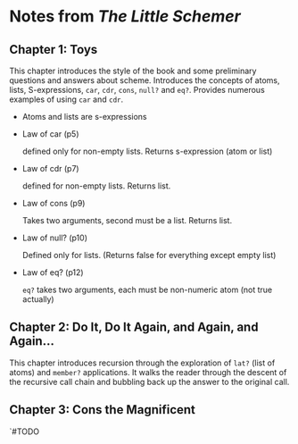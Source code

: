 # Notes from _The Little Schemer_

## Chapter 1: Toys
This chapter introduces the style of the book and some preliminary questions and answers about scheme. Introduces the concepts of atoms, lists, S-expressions, `car`, `cdr`, `cons`, `null?` and `eq?`. Provides numerous examples of using `car` and `cdr`.

* Atoms and lists are s-expressions

* Law of car (p5)

  defined only for non-empty lists. Returns s-expression (atom or list)

* Law of cdr (p7)

  defined for non-empty lists. Returns list.

* Law of cons (p9)

  Takes two arguments, second must be a list. Returns list.

* Law of null? (p10)

  Defined only for lists. (Returns false for everything except empty list)

* Law of eq? (p12)

  `eq?` takes two arguments, each must be non-numeric atom (not true actually)


## Chapter 2: Do It, Do It Again, and Again, and Again...
This chapter introduces recursion through the exploration of `lat?` (list of atoms) and `member?` applications. It walks the reader through the descent of the recursive call chain and bubbling back up the answer to the original call.

## Chapter 3: Cons the Magnificent
`#TODO